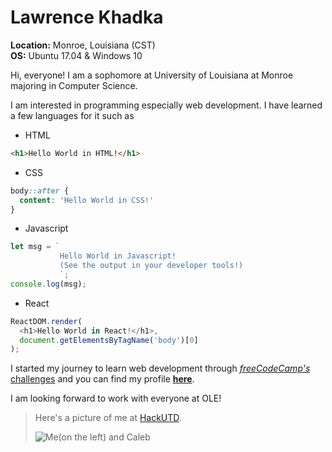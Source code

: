 # Lawrence Khadka

**Location:** Monroe, Louisiana (CST)  
**OS:** Ubuntu 17.04 & Windows 10

Hi, everyone! I am a sophomore at University of Louisiana at Monroe majoring in Computer Science.

I am interested in programming especially web development. I have learned a few languages for it such as  


* HTML
```html
<h1>Hello World in HTML!</h1>
```

* CSS
```css
body::after {
  content: 'Hello World in CSS!'
}
```

* Javascript
```javascript 
let msg = `
           Hello World in Javascript!
           (See the output in your developer tools!)
           `;
console.log(msg);
```

* React
```javascript
ReactDOM.render(
  <h1>Hello World in React!</h1>,
  document.getElementsByTagName('body')[0]
);
``` 

I started my journey to learn web development through [_freeCodeCamp's_ challenges](https://www.freecodecamp.com) and you can find my profile [**here**](https://www.freecodecamp.com/lkhadka).
 
I am looking forward to work with everyone at OLE!

>Here's a picture of me at [HackUTD](http://hackutd.co/).  
>
>![Me(on the left) and Caleb][HackUTD Photo]

[HackUTD Photo]: https://scontent-dft4-2.xx.fbcdn.net/v/t1.0-9/17190698_1401481343235873_5139037730903466408_n.jpg?oh=0b31ad884e5d0bb630236df301514873&oe=59E429AF
